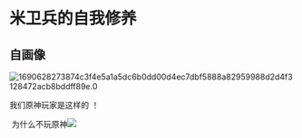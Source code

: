 # 米卫兵的自我修养 

##                     自画像

![1690628273874c3f4e5a1a5dc6b0dd00d4ec7dbf5888a82959988d2d4f3128472acb8bddff89e.0](![image](https://github.com/Lin-0608/002/assets/146564120/638c369b-47e8-40b2-be52-0425bade01c6))






我们原神玩家是这样的 ！

​                   为什么不玩原神![](D:/tools/git/%E6%96%87%E4%BB%B6/%E5%9B%BE%E7%89%87/%E5%B1%8F%E5%B9%95%E6%88%AA%E5%9B%BE%202023-06-16%20151314.png)
